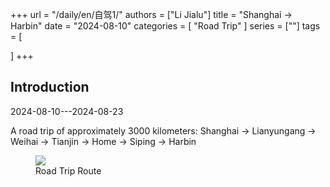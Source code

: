 +++
url = "/daily/en/自驾1/"
authors = ["Li Jialu"]
title = "Shanghai -> Harbin"
date = "2024-08-10"
categories = [
    "Road Trip"
]
series = [""]
tags = [
    
]
+++
<!DOCTYPE html>
<html lang="en">
<head>
    <meta charset="UTF-8">
    <meta name="viewport" content="width=device-width, initial-scale=1.0">
    <link rel="stylesheet" href="/assets/css/styles.css">
</head>
<body>
    <article>
        <section>
            <h2>Introduction</h2>
            <p>2024-08-10---2024-08-23</p>
            <p>A road trip of approximately 3000 kilometers: Shanghai -> Lianyungang -> Weihai -> Tianjin -> Home -> Siping -> Harbin</p>
            <div class="container">
                <div class="image">
                    <figure>
                        <a data-fancybox="gallery" href="/images/daily-travel/zijia1.png">
    <img src="/images/daily-travel/zijia1.png" loading="lazy">
</a>
                        <figcaption>Road Trip Route</figcaption>
                    </figure>
                </div>
            </div>
        </section>
    </article>
</body>
</html>

